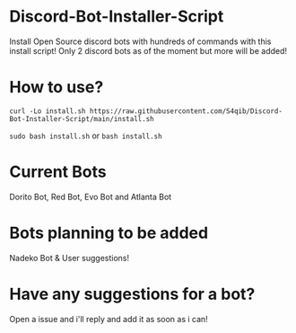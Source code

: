 # Discord-Bot-Installer-Script

Install Open Source discord bots with hundreds of commands with this install script! Only 2 discord bots as of the moment but more will be added!

# How to use?

```curl -Lo install.sh https://raw.githubusercontent.com/S4qib/Discord-Bot-Installer-Script/main/install.sh```

```sudo bash install.sh``` or ```bash install.sh```

# Current Bots

Dorito Bot, Red Bot, Evo Bot and Atlanta Bot

# Bots planning to be added

Nadeko Bot & User suggestions!

# Have any suggestions for a bot?

Open a issue and i'll reply and add it as soon as i can!
